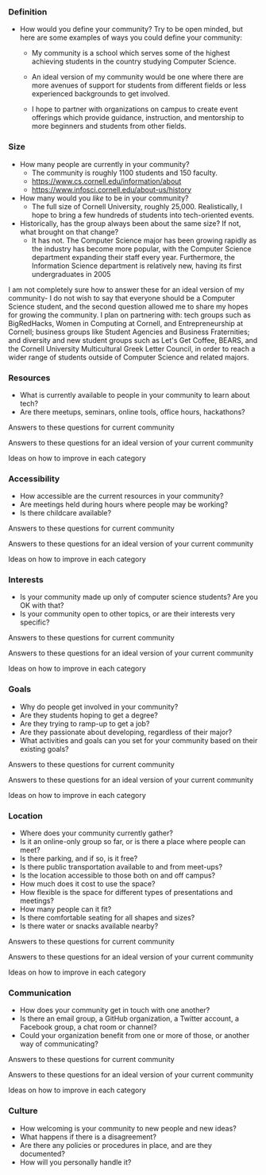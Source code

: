 ### Definition
- How would you define your community? Try to be open minded, but here are some examples of ways you could define your community:
  * My community is a school which serves some of the highest achieving students in the country studying Computer Science.

  * An ideal version of my community would be one where there are more avenues of support for students from different fields or less experienced backgrounds to get involved.

  * I hope to partner with organizations on campus to create event offerings which provide guidance, instruction, and mentorship to more beginners and students from other fields.

### Size
- How many people are currently in your community?
  * The community is roughly 1100 students and 150 faculty.
  * https://www.cs.cornell.edu/information/about
  * https://www.infosci.cornell.edu/about-us/history
- How many would you _like_ to be in your community?
  * The full size of Cornell University, roughly 25,000. Realistically, I hope to bring a few hundreds of students into tech-oriented events.
- Historically, has the group always been about the same size? If not, what brought on that change?
  * It has not. The Computer Science major has been growing rapidly as the industry has become more popular, with the Computer Science department expanding their staff every year. Furthermore, the Information Science department is relatively new, having its first undergraduates in 2005

I am not completely sure how to answer these for an ideal version of my community- I do not wish to say that everyone should be a Computer Science student, and the second question allowed me to share my hopes for growing the community. I plan on partnering with: tech groups such as BigRedHacks, Women in Computing at Cornell, and Entrepreneurship at Cornell; business groups like Student Agencies and Business Fraternities; and diversity and new student groups such as Let's Get Coffee, BEARS, and the Cornell University Multicultural Greek Letter Council, in order to reach a wider range of students outside of Computer Science and related majors.

### Resources
- What is currently available to people in your community to learn about tech?
- Are there meetups, seminars, online tools, office hours, hackathons?

Answers to these questions for current community

Answers to these questions for an ideal version of your current community

Ideas on how to improve in each category

### Accessibility
- How accessible are the current resources in your community?
- Are meetings held during hours where people may be working?
- Is there childcare available?

Answers to these questions for current community

Answers to these questions for an ideal version of your current community

Ideas on how to improve in each category

### Interests
- Is your community made up only of computer science students? Are you OK with that?
- Is your community open to other topics, or are their interests very specific?

Answers to these questions for current community

Answers to these questions for an ideal version of your current community

Ideas on how to improve in each category


### Goals
- Why do people get involved in your community?
- Are they students hoping to get a degree?
- Are they trying to ramp-up to get a job?
- Are they passionate about developing, regardless of their major?
- What activities and goals can you set for your community based on their existing goals?

Answers to these questions for current community

Answers to these questions for an ideal version of your current community

Ideas on how to improve in each category


### Location
- Where does your community currently gather?
- Is it an online-only group so far, or is there a place where people can meet?
- Is there parking, and if so, is it free?
- Is there public transportation available to and from meet-ups?
- Is the location accessible to those both on and off campus?
- How much does it cost to use the space?
- How flexible is the space for different types of presentations and meetings?
- How many people can it fit?
- Is there comfortable seating for all shapes and sizes?
- Is there water or snacks available nearby?

Answers to these questions for current community

Answers to these questions for an ideal version of your current community

Ideas on how to improve in each category


### Communication
- How does your community get in touch with one another?
- Is there an email group, a GitHub organization, a Twitter account, a Facebook group, a chat room or channel?
- Could your organization benefit from one or more of those, or another way of communicating?

Answers to these questions for current community

Answers to these questions for an ideal version of your current community

Ideas on how to improve in each category


### Culture
- How welcoming is your community to new people and new ideas?
- What happens if there is a disagreement?
- Are there any policies or procedures in place, and are they documented?
- How will you personally handle it?
